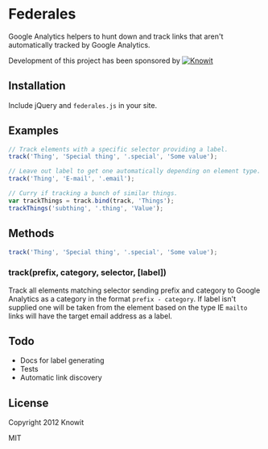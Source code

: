 # Federales

Google Analytics helpers to hunt down and track links that aren't automatically tracked by Google Analytics.

Development of this project has been sponsored by [![Knowit](http://www.knowit.no/Templates/Market/images/logo/knowit-logo.png)](http://knowit.no)

## Installation

Include jQuery and `federales.js` in your site.

## Examples

```javascript
// Track elements with a specific selector providing a label.
track('Thing', 'Special thing', '.special', 'Some value');

// Leave out label to get one automatically depending on element type.
track('Thing', 'E-mail', '.email');

// Curry if tracking a bunch of similar things.
var trackThings = track.bind(track, 'Things');
trackThings('subthing', '.thing', 'Value');
```

## Methods

```javascript
track('Thing', 'Special thing', '.special', 'Some value');
```

### track(prefix, category, selector, [label])

Track all elements matching selector sending prefix and category to Google Analytics as a category in the format `prefix - category`. If label isn't supplied one will be taken from the element based on the type IE `mailto` links will have the target email address as a label.

## Todo
* Docs for label generating
* Tests
* Automatic link discovery

## License

Copyright 2012 Knowit

MIT
